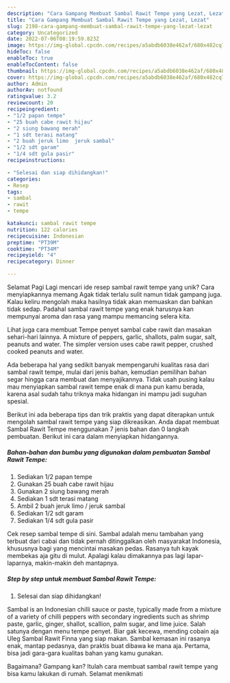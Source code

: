 ```yaml
---
description: "Cara Gampang Membuat Sambal Rawit Tempe yang Lezat, Lezat"
title: "Cara Gampang Membuat Sambal Rawit Tempe yang Lezat, Lezat"
slug: 2198-cara-gampang-membuat-sambal-rawit-tempe-yang-lezat-lezat
category: Uncategorized
date: 2022-07-06T08:19:59.823Z
image: https://img-global.cpcdn.com/recipes/a5abdb6038e462af/680x482cq70/sambal-rawit-tempe-foto-resep-utama.jpg
hideToc: false
enableToc: true
enableTocContent: false
thumbnail: https://img-global.cpcdn.com/recipes/a5abdb6038e462af/680x482cq70/sambal-rawit-tempe-foto-resep-utama.jpg
cover: https://img-global.cpcdn.com/recipes/a5abdb6038e462af/680x482cq70/sambal-rawit-tempe-foto-resep-utama.jpg
author: Admin
authorAv: notfound
ratingvalue: 3.2
reviewcount: 20
recipeingredient:
- "1/2 papan tempe"
- "25 buah cabe rawit hijau"
- "2 siung bawang merah"
- "1 sdt terasi matang"
- "2 buah jeruk limo  jeruk sambal"
- "1/2 sdt garam"
- "1/4 sdt gula pasir"
recipeinstructions:

- "Selesai dan siap dihidangkan!"
categories:
- Resep
tags:
- sambal
- rawit
- tempe

katakunci: sambal rawit tempe 
nutrition: 122 calories
recipecuisine: Indonesian
preptime: "PT39M"
cooktime: "PT34M"
recipeyield: "4"
recipecategory: Dinner

---
```



Selamat Pagi Lagi mencari ide resep sambal rawit tempe yang unik? Cara menyiapkannya memang Agak tidak terlalu sulit namun tidak gampang juga. Kalau keliru mengolah maka hasilnya tidak akan memuaskan dan bahkan tidak sedap. Padahal sambal rawit tempe yang enak harusnya kan mempunyai aroma dan rasa yang mampu memancing selera kita.


Lihat juga cara membuat Tempe penyet sambal cabe rawit dan masakan sehari-hari lainnya. A mixture of peppers, garlic, shallots, palm sugar, salt, peanuts and water. The simpler version uses cabe rawit pepper, crushed cooked peanuts and water.

Ada beberapa hal yang sedikit banyak mempengaruhi kualitas rasa dari sambal rawit tempe, mulai dari jenis bahan, kemudian pemilihan bahan segar hingga cara membuat dan menyajikannya. Tidak usah pusing kalau mau menyiapkan sambal rawit tempe enak di mana pun kamu berada, karena asal sudah tahu triknya maka hidangan ini mampu jadi suguhan spesial.


Berikut ini ada beberapa tips dan trik praktis yang dapat diterapkan untuk mengolah sambal rawit tempe yang siap dikreasikan. Anda dapat membuat Sambal Rawit Tempe menggunakan 7 jenis bahan dan 0 langkah pembuatan. Berikut ini cara dalam menyiapkan hidangannya.

<!--inarticleads1-->

##### Bahan-bahan dan bumbu yang digunakan dalam pembuatan Sambal Rawit Tempe:

1. Sediakan 1/2 papan tempe
1. Gunakan 25 buah cabe rawit hijau
1. Gunakan 2 siung bawang merah
1. Sediakan 1 sdt terasi matang
1. Ambil 2 buah jeruk limo / jeruk sambal
1. Sediakan 1/2 sdt garam
1. Sediakan 1/4 sdt gula pasir


Cek resep sambal tempe di sini. Sambal adalah menu tambahan yang terbuat dari cabai dan tidak pernah ditinggalkan oleh masyarakat Indonesia, khususnya bagi yang mencintai masakan pedas. Rasanya tuh kayak membekas aja gitu di mulut. Apalagi kalau dimakannya pas lagi lapar-laparnya, makin-makin deh mantapnya. 

<!--inarticleads2-->

##### Step by step untuk membuat Sambal Rawit Tempe:


1. Selesai dan siap dihidangkan!

Sambal is an Indonesian chilli sauce or paste, typically made from a mixture of a variety of chilli peppers with secondary ingredients such as shrimp paste, garlic, ginger, shallot, scallion, palm sugar, and lime juice. Salah satunya dengan menu tempe penyet. Biar gak kecewa, mending cobain aja Uleg Sambal Rawit Finna yang siap makan. Sambal kemasan ini rasanya enak, mantap pedasnya, dan praktis buat dibawa ke mana aja. Pertama, bisa jadi gara-gara kualitas bahan yang kamu gunakan. 

Bagaimana? Gampang kan? Itulah cara membuat sambal rawit tempe yang bisa kamu lakukan di rumah. Selamat menikmati

